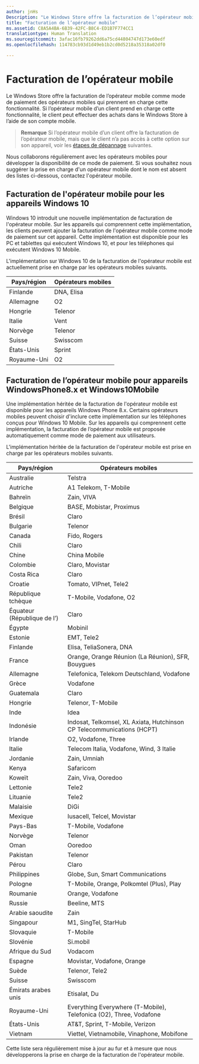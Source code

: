 ```yaml
---
author: jnHs
Description: "Le Windows Store offre la facturation de l’opérateur mobile comme mode de paiement des opérateurs mobiles qui prennent en charge cette fonctionnalité."
title: "Facturation de l’opérateur mobile"
ms.assetid: C8A5A4BA-6B39-42FC-B8C4-ED1B7F774CC1
translationtype: Human Translation
ms.sourcegitcommit: 3afac16fb79262dd6a75cd44804747d173e60edf
ms.openlocfilehash: 114783cb93d1d49eb1b2cd0d5218a35318a02df0

---
```


# Facturation de l’opérateur mobile


Le Windows Store offre la facturation de l’opérateur mobile comme mode de paiement des opérateurs mobiles qui prennent en charge cette fonctionnalité. Si l’opérateur mobile d’un client prend en charge cette fonctionnalité, le client peut effectuer des achats dans le Windows Store à l’aide de son compte mobile.

> **Remarque** Si l’opérateur mobile d’un client offre la facturation de l’opérateur mobile, mais que le client n’a pas accès à cette option sur son appareil, voir les [étapes de dépannage](http://go.microsoft.com/fwlink/p/?LinkId=523993) suivantes.

 

Nous collaborons régulièrement avec les opérateurs mobiles pour développer la disponibilité de ce mode de paiement. Si vous souhaitez nous suggérer la prise en charge d'un opérateur mobile dont le nom est absent des listes ci-dessous, contactez l'opérateur mobile.

## Facturation de l'opérateur mobile pour les appareils Windows 10


Windows 10 introduit une nouvelle implémentation de facturation de l'opérateur mobile. Sur les appareils qui comprennent cette implémentation, les clients peuvent ajouter la facturation de l'opérateur mobile comme mode de paiement sur cet appareil. Cette implémentation est disponible pour les PC et tablettes qui exécutent Windows 10, et pour les téléphones qui exécutent Windows 10 Mobile.

L'implémentation sur Windows 10 de la facturation de l'opérateur mobile est actuellement prise en charge par les opérateurs mobiles suivants.

| Pays/région  | Opérateurs mobiles |
|-----------------|------------------|
| Finlande         | DNA, Elisa       |
| Allemagne         | O2               |
| Hongrie         | Telenor          |
| Italie           | Vent             |
| Norvège          | Telenor          |
| Suisse     | Swisscom         |
| États-Unis   | Sprint           |
| Royaume-Uni  | O2               |

 

## Facturation de l’opérateur mobile pour appareils WindowsPhone8.x et Windows10Mobile


Une implémentation héritée de la facturation de l'opérateur mobile est disponible pour les appareils Windows Phone 8.x. Certains opérateurs mobiles peuvent choisir d'inclure cette implémentation sur les téléphones conçus pour Windows 10 Mobile. Sur les appareils qui comprennent cette implémentation, la facturation de l’opérateur mobile est proposée automatiquement comme mode de paiement aux utilisateurs.

L'implémentation héritée de la facturation de l'opérateur mobile est prise en charge par les opérateurs mobiles suivants.

| Pays/région       | Opérateurs mobiles                                                   |
|----------------------|--------------------------------------------------------------------|
| Australie            | Telstra                                                            |
| Autriche              | A1 Telekom, T-Mobile                                               |
| Bahreïn              | Zain, VIVA                                                         |
| Belgique              | BASE, Mobistar, Proximus                                           |
| Brésil               | Claro                                                              |
| Bulgarie             | Telenor                                                            |
| Canada               | Fido, Rogers                                                       |
| Chili                | Claro                                                              |
| Chine                | China Mobile                                                       |
| Colombie             | Claro, Movistar                                                    |
| Costa Rica           | Claro                                                              |
| Croatie              | Tomato, VIPnet, Tele2                                              |
| République tchèque       | T-Mobile, Vodafone, O2                                             |
| Équateur (République de l’)              | Claro                                                              |
| Égypte                | Mobinil                                                            |
| Estonie              | EMT, Tele2                                                         |
| Finlande              | Elisa, TeliaSonera, DNA                                            |
| France               | Orange, Orange Réunion (La Réunion), SFR, Bouygues                 |
| Allemagne              | Telefonica, Telekom Deutschland, Vodafone                          |
| Grèce               | Vodafone                                                           |
| Guatemala            | Claro                                                              |
| Hongrie              | Telenor, T-Mobile                                                  |
| Inde                | Idea                                                               |
| Indonésie            | Indosat, Telkomsel, XL Axiata, Hutchinson CP Telecommunications (HCPT)     |
| Irlande              | O2, Vodafone, Three                                                |
| Italie                | Telecom Italia, Vodafone, Wind, 3 Italie                           |
| Jordanie               | Zain, Umniah                                                       |
| Kenya                | Safaricom                                                          |
| Koweït               | Zain, Viva, Ooredoo                                                |
| Lettonie               | Tele2                                                              |
| Lituanie            | Tele2                                                              |
| Malaisie             | DiGi                                                               |
| Mexique               | Iusacell, Telcel, Movistar                                         |
| Pays-Bas          | T-Mobile, Vodafone                                                 |
| Norvège               | Telenor                                                            |
| Oman                 | Ooredoo                                                            |
| Pakistan             | Telenor                                                            |
| Pérou                 | Claro                                                              |
| Philippines          | Globe, Sun, Smart Communications                                   |
| Pologne               | T-Mobile, Orange, Polkomtel (Plus), Play                           |
| Roumanie              | Orange, Vodafone                                                   |
| Russie               | Beeline, MTS                                                       |
| Arabie saoudite         | Zain                                                               |
| Singapour            | M1, SingTel, StarHub                                               |
| Slovaquie             | T-Mobile                                                           |
| Slovénie             | Si.mobil                                                           |
| Afrique du Sud         | Vodacom                                                            |
| Espagne                | Movistar, Vodafone, Orange                                         |
| Suède               | Telenor, Tele2                                                     |
| Suisse          | Swisscom                                                           |
| Émirats arabes unis | Etisalat, Du                                                       |
| Royaume-Uni       | Everything Everywhere (T-Mobile), Telefonica (O2), Three, Vodafone |
| États-Unis        | AT&amp;T, Sprint, T-Mobile, Verizon                                    |
| Vietnam              | Viettel, Vietnamobile, Vinaphone, Mobifone                         |

 

Cette liste sera régulièrement mise à jour au fur et à mesure que nous développerons la prise en charge de la facturation de l'opérateur mobile.

 

 







<!--HONumber=Sep16_HO2-->



